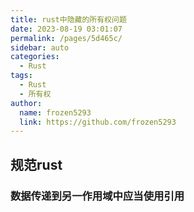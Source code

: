 ```yaml
---
title: rust中隐藏的所有权问题
date: 2023-08-19 03:01:07
permalink: /pages/5d465c/
sidebar: auto
categories:
  - Rust
tags:
  - Rust
  - 所有权
author: 
  name: frozen5293
  link: https://github.com/frozen5293
---
```


## 规范rust

### 数据传递到另一作用域中应当使用引用

### 
```rust


```